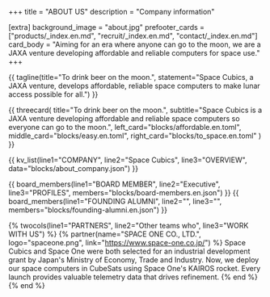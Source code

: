 +++
title = "ABOUT US"
description = "Company information"

[extra]
background_image = "about.jpg"
prefooter_cards = ["products/_index.en.md", "recruit/_index.en.md", "contact/_index.en.md"]
card_body = "Aiming for an era where anyone can go to the moon, we are a JAXA venture developing affordable and reliable computers for space use."
+++

{{ tagline(title="To drink beer on the moon.",
           statement="Space Cubics, a JAXA venture, develops affordable, reliable space computers to make lunar access possible for all.")
}}

{{ threecard(
	title="To drink beer on the moon.",
	subtitle="Space Cubics is a JAXA venture developing affordable and reliable space computers so everyone can go to the moon.",
	left_card="blocks/affordable.en.toml",
	middle_card="blocks/easy.en.toml",
	right_card="blocks/to_space.en.toml"
) }}

{{ kv_list(line1="COMPANY", line2="Space Cubics", line3="OVERVIEW", data="blocks/about_company.json") }}

{{ board_members(line1="BOARD MEMBER", line2="Executive", line3="PROFILES", members="blocks/board-members.en.json") }}
{{ board_members(line1="FOUNDING ALUMNI", line2="", line3="", members="blocks/founding-alumni.en.json") }}

{% twocols(line1="PARTNERS", line2="Other teams who", line3="WORK WITH US") %}
{% partner(name="SPACE ONE CO., LTD.", logo="spaceone.png", link="https://www.space-one.co.jp/") %}
Space Cubics and Space One were both selected for an industrial
development grant by Japan's Ministry of Economy, Trade and Industry.
Now, we deploy our space computers in CubeSats using Space One's
KAIROS rocket. Every launch provides valuable telemetry data that
drives refinement.
{% end %}
{% end %}
